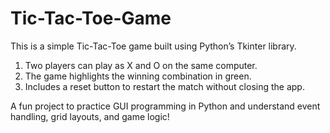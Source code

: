 # Tic-Tac-Toe-Game

This is a simple Tic-Tac-Toe game built using Python’s Tkinter library.

1. Two players can play as X and O on the same computer.
2. The game highlights the winning combination in green.
3. Includes a reset button to restart the match without closing the app.

A fun project to practice GUI programming in Python and understand event handling, grid layouts, and game logic!
